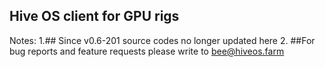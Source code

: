 ## Hive OS client for GPU rigs

Notes: 
1.## Since v0.6-201 source codes no longer updated here
2. ##For bug reports and feature requests please write to bee@hiveos.farm
